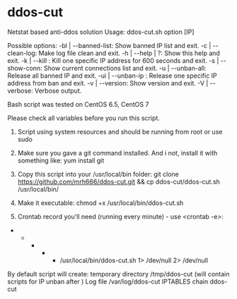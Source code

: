 ddos-cut
========

Netstat based anti-ddos solution
Usage: ddos-cut.sh option [IP]

Possible options:
		-bl | --banned-list: Show banned IP list and exit.
		-c | --clean-log: Make log file clean and exit.
		-h | --help | ?: Show this help and exit.
		-k <IP>| --kill <IP>: Kill one specific IP address for 600 seconds and exit.
		-s | --show-conn: Show current connections list and exit.
		-u | --unban-all: Release all banned IP and exit.
		-ui <IP> | --unban-ip <IP>: Release one specific IP address from ban and exit.
		-v | --version: Show version and exit.
		-V | --verbose: Verbose output.

Bash script was tested on CentOS 6.5, CentOS 7

Please check all variables before you run this script.

1. Script using system resources and should be running from root or use sudo

2. Make sure you gave a git command installed. And i not, install it with something like:
yum install git

3. Copy this script into your /usr/local/bin folder:
git clone https://github.com/mrh666/ddos-cut.git && cp ddos-cut/ddos-cut.sh /usr/local/bin/

3. Make it executable: 
chmod +x /usr/local/bin/ddos-cut.sh

4. Crontab record you'll need (running every minute) - use <crontab -e>:
* * * * *	/usr/local/bin/ddos-cut.sh 1> /dev/null 2> /dev/null

By default script will create:
  temporary directory /tmp/ddos-cut (will contain scripts for IP unban after )
  Log file /var/log/ddos-cut
  IPTABLES chain ddos-cut
  
